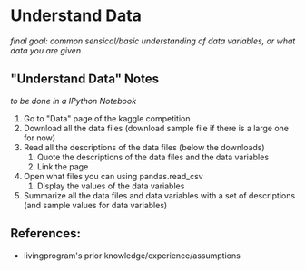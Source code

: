 # Understand Data
*final goal: common sensical/basic understanding of data variables, or what data you are given*

## "Understand Data" Notes
*to be done in a IPython Notebook*

1. Go to "Data" page of the kaggle competition
2. Download all the data files (download sample file if there is a large one for now)
3. Read all the descriptions of the data files (below the downloads)
   1. Quote the descriptions of the data files and the data variables 
   2. Link the page
4. Open what files you can using pandas.read_csv 
   1. Display the values of the data variables
5. Summarize all the data files and data variables with a set of descriptions (and sample values for data variables)

## References:
* livingprogram's prior knowledge/experience/assumptions

